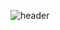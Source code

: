 ![header](https://capsule-render.vercel.app/api?type=waving&color=auto&height=350&section=header&text=Francis%20Gorreon&fontSize=90&animation=twinkling)

<!--
**gorreonfrancis/gorreonfrancis** is a ✨ _special_ ✨ repository because its `README.md` (this file) appears on your GitHub profile.

Here are some ideas to get you started:

- 🔭 I’m currently working on ...
- 🌱 I’m currently learning ...
- 👯 I’m looking to collaborate on ...
- 🤔 I’m looking for help with ...
- 💬 Ask me about ...
- 📫 How to reach me: ...
- 😄 Pronouns: ...
- ⚡ Fun fact: ...
-->
